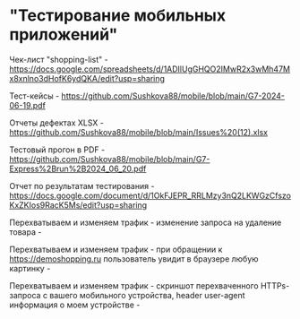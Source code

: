 # "Тестирование мобильных приложений"
Чек-лист "shopping-list" - https://docs.google.com/spreadsheets/d/1ADIlUgGHQO2IMwR2x3wMh47Mx8xnlno3dHofK6ydQKA/edit?usp=sharing

Тест-кейсы - https://github.com/Sushkova88/mobile/blob/main/G7-2024-06-19.pdf

 Отчеты дефектах XLSX - https://github.com/Sushkova88/mobile/blob/main/Issues%20(12).xlsx

Тестовый прогон в PDF - https://github.com/Sushkova88/mobile/blob/main/G7-Express%2Brun%2B2024_06_20.pdf

Отчет по результатам тестирования - https://docs.google.com/document/d/1OkFJEPR_RRLMzy3nQ2LKWGzCfszoKxZKIos9RacK5Ms/edit?usp=sharing

Перехватываем и изменяем трафик - изменение запроса на удаление товара - 

Перехватываем и изменяем трафик - при обращении к https://demoshopping.ru пользователь увидит в браузере любую картинку - 

Перехватываем и изменяем трафик - скриншот перехваченного HTTPs-запроса с вашего мобильного устройства, header user-agent информация о моем устройстве - 
